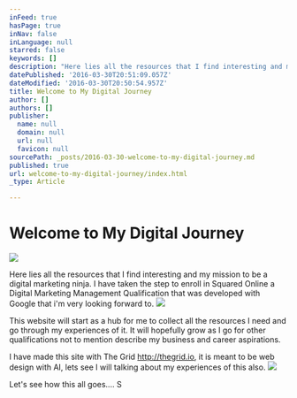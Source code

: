 ```yaml
---
inFeed: true
hasPage: true
inNav: false
inLanguage: null
starred: false
keywords: []
description: "Here lies all the resources that I find interesting and my mission to be a digital marketing ninja. I have taken the step to enroll in Squared Online a Digital Marketing Management Qualification that was developed with Google that i'm very looking forward to.\_"
datePublished: '2016-03-30T20:51:09.057Z'
dateModified: '2016-03-30T20:50:54.957Z'
title: Welcome to My Digital Journey
author: []
authors: []
publisher:
  name: null
  domain: null
  url: null
  favicon: null
sourcePath: _posts/2016-03-30-welcome-to-my-digital-journey.md
published: true
url: welcome-to-my-digital-journey/index.html
_type: Article

---
```

# Welcome to My Digital Journey
![](https://the-grid-user-content.s3-us-west-2.amazonaws.com/8f0a49e7-b8d1-4db5-afef-f065f7f37b8a.jpg)

Here lies all the resources that I find interesting and my mission to be a digital marketing ninja. I have taken the step to enroll in Squared Online a Digital Marketing Management Qualification that was developed with Google that i'm very looking forward to. ![](https://the-grid-user-content.s3-us-west-2.amazonaws.com/f879f60d-d4d0-47eb-be25-a41d98a6af8c.png)

This website will start as a hub for me to collect all the resources I need and go through my experiences of it. It will hopefully grow as I go for other qualifications not to mention describe my business and career aspirations.

I have made this site with The Grid http://thegrid.io, it is meant to be web design with AI, lets see I will talking about my experiences of this also.
![](https://the-grid-user-content.s3-us-west-2.amazonaws.com/3db4754c-995f-4293-a63f-ffd7a06e1a42.png)

Let's see how this all goes.... S